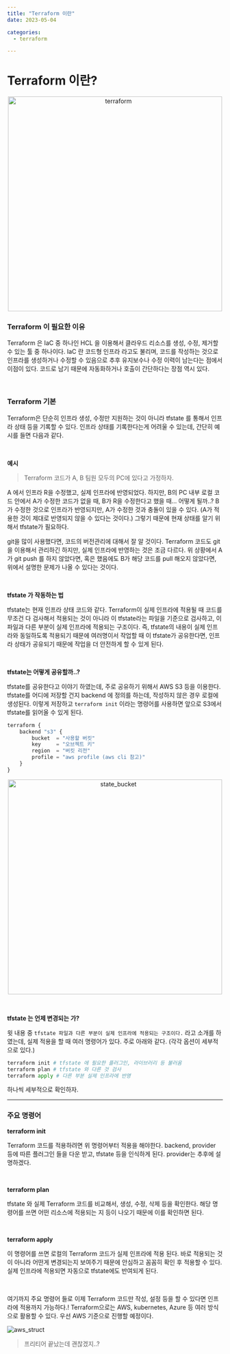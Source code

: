```yaml
---
title: "Terraform 이란"
date: 2023-05-04

categories:
  - terraform

---
```


# Terraform 이란?

<p align="center">
<img width="500" alt="terraform" src="https://user-images.githubusercontent.com/47859845/236121817-7b997540-5112-4498-980a-c292ab6d7ce4.png">
</p>

### **Terraform 이 필요한 이유**

Terraform 은 IaC 중 하나인 HCL 을 이용해서 클라우드 리소스를 생성, 수정, 제거할 수 있는 툴 중 하나이다. IaC 란 코드형 인프라 라고도 불리며, 코드를 작성하는 것으로 인프라를 생성하거나 수정할 수 있음으로 추후 유지보수나 수정 이력이 남는다는 점에서 이점이 있다. 코드로 남기 때문에 자동화하거나 호출이 간단하다는 장점 역시 있다.

<br>

### Terraform 기본

Terraform은 단순히 인프라 생성, 수정만 지원하는 것이 아니라 tfstate 를 통해서 인프라 상태 등을 기록할 수 있다. 인프라 상태를 기록한다는게 어려울 수 있는데, 간단히 예시를 들면 다음과 같다.

<br>

**예시**

> Terraform 코드가 A, B 팀원 모두의 PC에 있다고 가정하자. 

A 에서 인프라 R을 수정했고, 실제 인프라에 반영되었다. 하지만, B의 PC 내부 로컬 코드 안에서 A가 수정한 코드가 없을 때, B가 R을 수정한다고 했을 때… 어떻게 될까..? B가 수정한 것으로 인프라가 반영되지만, A가 수정한 것과 충돌이 있을 수 있다. (A가 적용한 것이 제대로 반영되지 않을 수 있다는 것이다.) 그렇기 때문에 현재 상태를 알기 위해서 tfstate가 필요하다.

git을 많이 사용했다면, 코드의 버전관리에 대해서 잘 알 것이다. Terraform 코드도 git을 이용해서 관리하긴 하지만, 실제 인프라에 반영하는 것은 조금 다르다. 위 상황에서 A가 git push 를 하지 않았다면, 혹은 했음에도 B가 해당 코드를 pull 해오지 않았다면, 위에서 설명한 문제가 나올 수 있다는 것이다.

<br>

**tfstate 가 작동하는 법**

tfstate는 현재 인프라 상태 코드와 같다. Terraform이 실제 인프라에 적용될 때 코드를 무조건 다 검사해서 적용되는 것이 아니라 이 tfstate라는 파일을 기준으로 검사하고, 이 파일과 다른 부분이 실제 인프라에 적용되는 구조이다. 즉, tfstate의 내용이 실제 인프라와 동일하도록 적용되기 때문에 여러명이서 작업할 때 이 tfstate가 공유한다면, 인프라 상태가 공유되기 때문에 작업을 더 안전하게 할 수 있게 된다.

<br>

**tfstate는 어떻게 공유할까..?**

tfstate를 공유한다고 이야기 하였는데, 주로 공유하기 위해서 AWS S3 등을 이용한다. tfstate를 어디에 저장할 건지 backend 에 정의를 하는데, 작성하지 않은 경우 로컬에 생성된다. 이렇게 저장하고 `terraform init` 이라는 명령어를 사용하면 앞으로 S3에서 tfstate를 읽어올 수 있게 된다.

```javascript
terraform {
	backend "s3" {
	    bucket  = "사용할 버킷"
        key     = "오브젝트 키"
        region  = "버킷 리전"
        profile = "aws profile (aws cli 참고)"
    }
}
```

<p align="center">
<img width="500" alt="state_bucket" src="https://user-images.githubusercontent.com/47859845/236121826-220cb357-4295-4da4-9802-fdf718dc2984.jpeg">
</p>

<br>

**tfstate 는 언제 변경되는 가?**

윗 내용 중 `tfstate 파일과 다른 부분이 실제 인프라에 적용되는 구조이다.` 라고 소개를 하였는데, 실제 적용을 할 때 여러 명령어가 있다. 주로 아래와 같다. (각각 옵션이 세부적으로 있다.)

```python
terraform init # tfstate 에 필요한 플러그인, 라이브러리 등 불러옴
terraform plan # tfstate 와 다른 것 검사
terraform apply # 다른 부분 실제 인프라에 반영
```

하나씩 세부적으로 확인하자.

---

### 주요 명령어

**terraform init**

Terraform 코드를 적용하려면 위 명령어부터 적용을 해야한다. backend, provider 등에 따른 플러그인 들을 다운 받고, tfstate 등을 인식하게 된다. provider는 추후에 설명하겠다.

<br>

**terraform plan**

tfstate 와 실제 Terraform 코드를 비교해서, 생성, 수정, 삭제 등을 확인한다. 해당 명령어를 쓰면 어떤 리소스에 적용되는 지 등이 나오기 때문에 이를 확인하면 된다.

<br>

**terraform apply**

이 명령어를 쓰면 로컬의 Terraform 코드가 실제 인프라에 적용 된다. 바로 적용되는 것이 아니라 어떤게 변경되는지 보여주기 때문에 안심하고 꼼꼼히 확인 후 적용할 수 있다. 실제 인프라에 적용되면 자동으로 tfstate에도 반여되게 된다.

<br>

여기까지 주요 명령어 들로 이제 Terraform 코드만 작성, 설정 등을 할 수 있다면 인프라에 적용까지 가능하다.! Terraform으로는 AWS, kubernetes, Azure 등 여러 방식으로 활용할 수 있다. 우선 AWS 기준으로 진행할 예정이다.

![aws_struct](https://user-images.githubusercontent.com/47859845/236121847-3bcba91f-937c-49e8-813d-1edceb8d9f25.png)

> 프리티어 끝났는데 괜찮겠지..?


<br>
<br>
